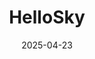 ---  
layout: startup_page  
title: "HelloSky"  
id: "hellosky.ai"  
permalink: "/helloskyhellosky.ai04232025/"  
website: "https://www.hellosky.ai/"  
funding_round: "Seed"  
funding_amount: "$5.5M"  
investors: "Caldwell Partners, Karmel Capital, True Capital Partners, Hunt Scanlon Ventures, prominent angel investors from Google and Cisco Systems"  
about: "HelloSky is a talent intelligence platform specifically designed for executive search, leveraging AI and data science to identify ideal candidates for leadership roles. It offers precise candidate identification, behavioral analytics, and sector mapping, streamlining the executive search process and providing a competitive advantage to its users. The platform integrates with popular applicant tracking systems (ATS) and talent relationship management systems (TRM)."  
markets: "Executive Search, AI, Talent Intelligence, Artificial Intelligence (AI), Human Resources, Machine Learning"  
hq: "San Diego, California, United States"  
founded_year: "2020"  
linkedin: "https://www.linkedin.com/company/hellosky-ai"  
twitter: "https://twitter.com/skyminyr"  
instagram: ""  
facebook: ""  
crunchbase: "https://www.crunchbase.com/organization/skyminyr"  
pitchbook: "https://pitchbook.com/profiles/company/491567-86"  

date_display: "23-Apr-2025"  
date: "2025-04-23"

# SEO Optimization  
meta_title: "HelloSky - Seed Funding ($5.5M)"  
meta_description: "HelloSky, HelloSky is a talent intelligence platform specifically designed for executive search, leveraging AI and data science to identify ideal candidates for..."  
meta_keywords: "HelloSky, Executive Search, AI, Talent Intelligence, Artificial Intelligence (AI), Human Resources, Machine Learning, Seed funding"  
canonical_url: "https://startup.projectstartups.com/helloskyhellosky.ai04232025/"  
---